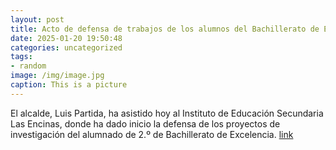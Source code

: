```yaml
---
layout: post
title: Acto de defensa de trabajos de los alumnos del Bachillerato de Excelencia del IES Las Encinas
date: 2025-01-20 19:50:48
categories: uncategorized
tags:
- random
image: /img/image.jpg
caption: This is a picture
---
```

El alcalde, Luis Partida, ha asistido hoy al Instituto de Educación Secundaria Las Encinas, donde ha dado inicio la defensa de los proyectos de investigación del alumnado de 2.º de Bachillerato de Excelencia.   [link](https://www.ayto-villacanada.es/noticias/acto-de-defensa-de-trabajos-de-los-alumnos-del-bachillerato-de-excelencia-del-ies-las-encinas/)
